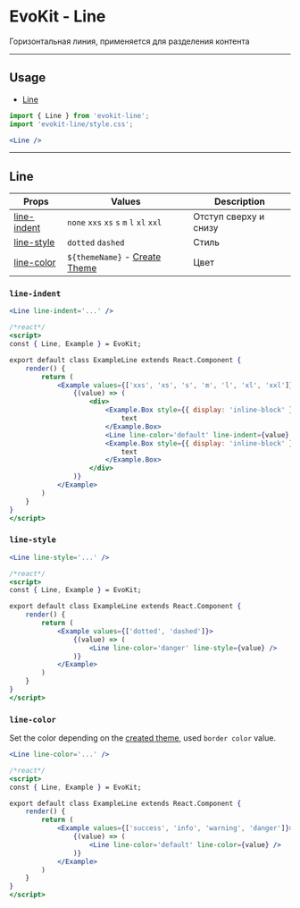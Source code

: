 [create_theme]: base/theme

[line]: #line
[line-indent]: #line-indent
[line-color]: #line-color
[line-style]: #line-style

# EvoKit - Line

Горизонтальная линия, применяется для разделения контента

---

## Usage

- [Line][line]

```jsx
import { Line } from 'evokit-line';
import 'evokit-line/style.css';

<Line />

```

---

## Line

| Props | Values | Description |
|-------|--------|-------------|
| [line-indent] | `none` `xxs` `xs` `s` `m` `l` `xl` `xxl` | Отступ сверху и снизу |
| [line-style]  | `dotted` `dashed` | Стиль |
| [line-color]  | `${themeName}` - [Create Theme][create_theme] | Цвет |

### `line-indent`

```jsx
<Line line-indent='...' />
```

```jsx
/*react*/
<script>
const { Line, Example } = EvoKit;

export default class ExampleLine extends React.Component {
    render() {
        return (
            <Example values={['xxs', 'xs', 's', 'm', 'l', 'xl', 'xxl']}>
                {(value) => (
                    <div>
                        <Example.Box style={{ display: 'inline-block' }}>
                            text
                        </Example.Box>
                        <Line line-color='default' line-indent={value} />
                        <Example.Box style={{ display: 'inline-block' }}>
                            text
                        </Example.Box>
                    </div>
                )}
            </Example>
        )
    }
}
</script>
```

### `line-style`

```jsx
<Line line-style='...' />
```

```jsx
/*react*/
<script>
const { Line, Example } = EvoKit;

export default class ExampleLine extends React.Component {
    render() {
        return (
            <Example values={['dotted', 'dashed']}>
                {(value) => (
                    <Line line-color='danger' line-style={value} />
                )}
            </Example>
        )
    }
}
</script>
```

### `line-color`

Set the color depending on the [created theme][create_theme], used `border color` value.

```jsx
<Line line-color='...' />
```

```jsx
/*react*/
<script>
const { Line, Example } = EvoKit;

export default class ExampleLine extends React.Component {
    render() {
        return (
            <Example values={['success', 'info', 'warning', 'danger']}>
                {(value) => (
                    <Line line-color='default' line-color={value} />
                )}
            </Example>
        )
    }
}
</script>
```
